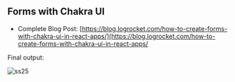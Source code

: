 ## Forms with Chakra UI

- Complete Blog Post: [https://blog.logrocket.com/how-to-create-forms-with-chakra-ui-in-react-apps/](https://blog.logrocket.com/how-to-create-forms-with-chakra-ui-in-react-apps/

Final output:

![ss25](https://i.imgur.com/sgr5Zt8.gif)
